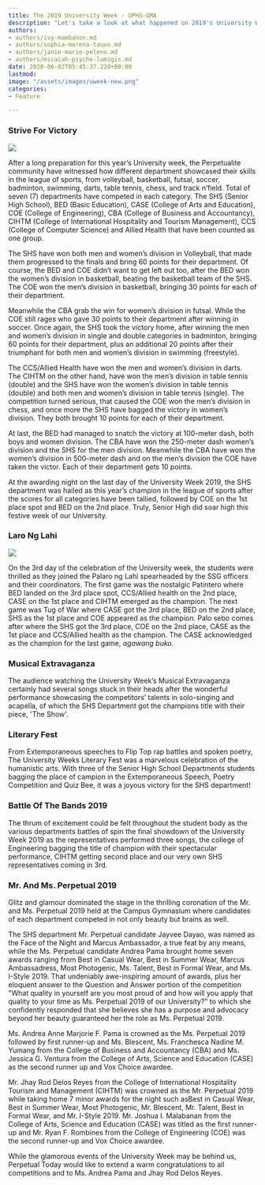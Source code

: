 ```yaml
---
title: The 2019 University Week - UPHS-GMA
description: "Let's take a look at what happened on 2019's University Week at the University of Perpetual Help - GMA Campus"
authors:
- authors/ivy-mambanon.md
- authors/sophia-morena-tauxe.md
- authors/janie-marie-peleno.md
- authors/micaiah-psyche-lumigis.md
date: 2020-06-02T05:45:37.220+00:00
lastmod: 
image: "/assets/images/uweek-new.png"
categories:
- Feature

---
```

### Strive For Victory

![](/assets/images/img_1515.jpg)

After a long preparation for this year’s University week, the Perpetualite community have witnessed how different department showcased their skills in the league of sports, from volleyball, basketball, futsal, soccer, badminton, swimming, darts, table tennis, chess, and track n’field. Total of seven (7) departments have competed in each category. The SHS (Senior High School), BED (Basic Education), CASE (College of Arts and Education), COE (College of Engineering), CBA (College of Business and Accountancy), CIHTM (College of International Hospitality and Tourism Management), CCS (College of Computer Science) and Allied Health that have been counted as one group.

The SHS have won both men and women’s division in Volleyball, that made them progressed to the finals and bring 60 points for their department. Of course, the BED and COE didn’t want to get left out too, after the BED won the women’s division in basketball, beating the basketball team of the SHS. The COE won the men’s division in basketball, bringing 30 points for each of their department.

Meanwhile the CBA grab the win for women’s division in futsal. While the COE still rages who gave 30 points to their department after winning in soccer. Once again, the SHS took the victory home, after winning the men and women’s division in single and double categories in badminton, bringing 60 points for their department, plus an additional 20 points after their triumphant for both men and women’s division in swimming (freestyle).

The CCS/Allied Health have won the men and women’s division in darts. The CIHTM on the other hand, have won the men’s division in table tennis (double) and the SHS have won the women’s division in table tennis (double) and both men and women’s division in table tennis (single). The competition turned serious, that caused the COE won the men’s division in chess, and once more the SHS have bagged the victory in women’s division. They both brought 10 points for each of their department.

At last, the BED had managed to snatch the victory at 100-meter dash, both boys and women division. The CBA have won the 250-meter dash women’s division and the SHS for the men division. Meanwhile the CBA have won the women’s division in 500-meter dash and on the men’s division the COE have taken the victor. Each of their department gets 10 points.

At the awarding night on the last day of the University Week 2019, the SHS department was hailed as this year’s champion in the league of sports after the scores for all categories have been tallied, followed by COE on the 1st place spot and BED on the 2nd place. Truly, Senior High did soar high this festive week of our University.



### Laro Ng Lahi

![](/assets/images/img_1960.jpg)

On the 3rd day of the celebration of the University week, the students were thrilled as they joined the Palaro ng Lahi spearheaded by the SSG officers and their coordinators. The first game was the nostalgic Patintero where BED landed on the 3rd place spot, CCS/Allied health on the 2nd place, CASE on the 1st place and CIHTM emerged as the champion. The next game was Tug of War where CASE got the 3rd place, BED on the 2nd place, SHS as the 1st place and COE appeared as the champion. Palo sebo comes after where the SHS got the 3rd place, COE on the 2nd place, CASE as the 1st place and CCS/Allied health as the champion. The CASE acknowledged as the champion for the last game, *agawang buko.*



### Musical Extravaganza

The audience watching the University Week’s Musical Extravaganza certainly had several songs stuck in their heads after the wonderful performance showcasing the competitors’ talents in solo-singing and acapella, of which the SHS Department got the champions title with their piece, 'The Show'.



### Literary Fest

From Extemporaneous speeches to Flip Top rap battles and spoken poetry, The University Weeks Literary Fest was a marvelous celebration of the humanistic arts. With three of the Senior High School Departments students bagging the place of campion in the Extemporaneous Speech, Poetry Competition and Quiz Bee, it was a joyous victory for the SHS department!



### Battle Of The Bands 2019

The thrum of excitement could be felt throughout the student body as the various departments battles of spin the final showdown of the University Week 2019 as the representatives performed three songs, the college of Engineering bagging the title of champion with their spectacular performance, CIHTM getting second place and our very own SHS representatives coming in 3rd.



### Mr. And Ms. Perpetual 2019

Glitz and glamour dominated the stage in the thrilling coronation of the Mr. and Ms. Perpetual 2019 held at the Campus Gymnasium where candidates of each department competed in not only beauty but brains as well.

The SHS department Mr. Perpetual candidate Jayvee Dayao, was named as the Face of the Night and Marcus Ambassador, a true feat by any means, while the Ms. Perpetual candidate Andrea Pama brought home seven awards ranging from Best in Casual Wear, Best in Summer Wear, Marcus Ambassadress, Most Photogenic, Ms. Talent, Best in Formal Wear, and Ms. I-Style 2019. That undeniably awe-inspiring amount of awards, plus her eloquent answer to the Question and Answer portion of the competition "What quality in yourself are you most proud of and how will you apply that quality to your time as Ms. Perpetual 2019 of our University?" to which she confidently responded that she believes she has a purpose and advocacy beyond her beauty guaranteed her the role as Ms. Perpetual 2019.

Ms. Andrea Anne Marjorie F. Pama is crowned as the Ms. Perpetual 2019 followed by first runner-up and Ms. Blescent, Ms. Franchesca Nadine M. Yumang from the College of Business and Accountancy (CBA) and Ms. Jessica G. Ventura from the College of Arts, Science and Education (CASE) as the second runner up and Vox Choice awardee.

Mr. Jhay Rod Delos Reyes from the College of International Hospitality Tourism and Management (CIHTM) was crowned as the Mr. Perpetual 2019 while taking home 7 minor awards for the night such asBest in Casual Wear, Best in Summer Wear, Most Photogenic, Mr. Blescent, Mr. Talent, Best in Formal Wear, and Mr. I-Style 2019. Mr. Joshua I. Malabanan from the College of Arts, Science and Education (CASE) was titled as the first runner-up and Mr. Ryan F. Rombines from the College of Engineering (COE) was the second runner-up and Vox Choice awardee.

While the glamorous events of the University Week may be behind us, Perpetual Today would like to extend a warm congratulations to all competitions and to Ms. Andrea Pama and Jhay Rod Delos Reyes.